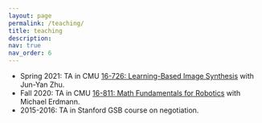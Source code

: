 ```yaml
---
layout: page
permalink: /teaching/
title: teaching
description:
nav: true
nav_order: 6
---
```


- Spring 2021: TA in CMU [16-726: Learning-Based Image Synthesis](https://learning-image-synthesis.github.io) with Jun-Yan Zhu.
- Fall 2020: TA in CMU [16-811: Math Fundamentals for Robotics](https://www.cs.cmu.edu/~me/811/) with Michael Erdmann.
- 2015-2016: TA in Stanford GSB course on negotiation.
